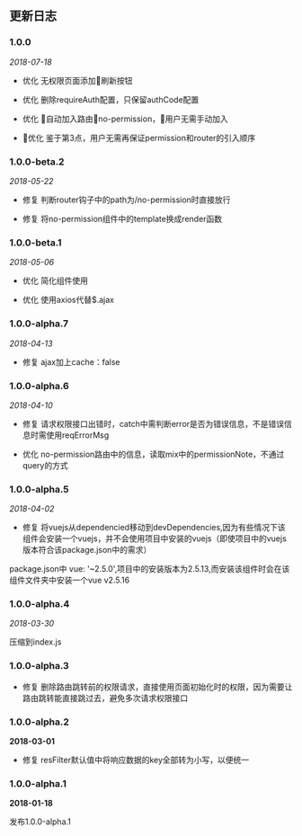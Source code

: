 ## 更新日志

### 1.0.0

*2018-07-18*

- 优化 无权限页面添加刷新按钮

- 优化 删除requireAuth配置，只保留authCode配置

- 优化 自动加入路由no-permission，用户无需手动加入

- 优化 鉴于第3点，用户无需再保证permission和router的引入顺序

### 1.0.0-beta.2

*2018-05-22*

- 修复 判断router钩子中的path为/no-permission时直接放行

- 修复 将no-permission组件中的template换成render函数

### 1.0.0-beta.1

*2018-05-06*

- 优化 简化组件使用

- 优化 使用axios代替$.ajax

### 1.0.0-alpha.7

*2018-04-13*

- 修复 ajax加上cache：false 

### 1.0.0-alpha.6

*2018-04-10*

- 修复 请求权限接口出错时，catch中需判断error是否为错误信息，不是错误信息时需使用reqErrorMsg

- 优化 no-permission路由中的信息，读取mix中的permissionNote，不通过query的方式

### 1.0.0-alpha.5

*2018-04-02*

- 修复 将vuejs从dependencied移动到devDependencies,因为有些情况下该组件会安装一个vuejs，并不会使用项目中安装的vuejs（即使项目中的vuejs版本符合该package.json中的需求）

package.json中 vue: '~2.5.0',项目中的安装版本为2.5.13,而安装该组件时会在该组件文件夹中安装一个vue v2.5.16

### 1.0.0-alpha.4

*2018-03-30*

压缩到index.js

### 1.0.0-alpha.3

- 修复 删除路由跳转前的权限请求，直接使用页面初始化时的权限，因为需要让路由跳转能直接跳过去，避免多次请求权限接口

### 1.0.0-alpha.2

**2018-03-01**

- 修复 resFilter默认值中将响应数据的key全部转为小写，以便统一

### 1.0.0-alpha.1

**2018-01-18**

发布1.0.0-alpha.1